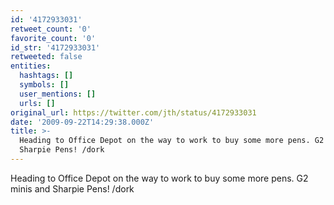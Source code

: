 ```yaml
---
id: '4172933031'
retweet_count: '0'
favorite_count: '0'
id_str: '4172933031'
retweeted: false
entities:
  hashtags: []
  symbols: []
  user_mentions: []
  urls: []
original_url: https://twitter.com/jth/status/4172933031
date: '2009-09-22T14:29:38.000Z'
title: >-
  Heading to Office Depot on the way to work to buy some more pens. G2 minis and
  Sharpie Pens! /dork
---
```


Heading to Office Depot on the way to work to buy some more pens. G2 minis and Sharpie Pens! /dork